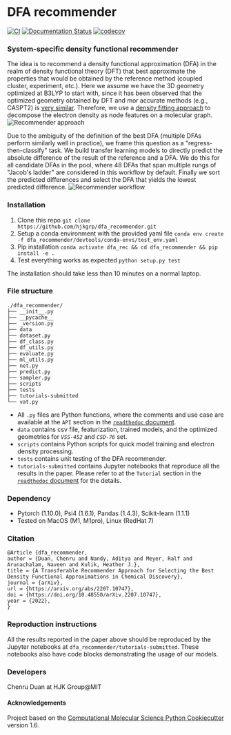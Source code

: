 DFA recommender
==============================
[//]: # (Badges)
[![CI](https://github.com/chenruduan/dfa_recommender/actions/workflows/CI.yaml/badge.svg)](https://github.com/chenruduan/dfa_recommender/actions/workflows/CI.yaml)
[![Documentation Status](https://readthedocs.org/projects/dfa-recommender-hjkgrp/badge/?version=latest)](https://dfa-recommender-hjkgrp.readthedocs.io/en/latest/?badge=latest)
[![codecov](https://codecov.io/gh/chenruduan/dfa_recommender/branch/main/graphs/badge.svg?token=A1A3S0E2F9)](https://codecov.io/gh/chenruduan/dfa_recommender/branch/main)


### System-specific density functional recommender
The idea is to recommend a density functional approximation (DFA) in the realm of density functional theory (DFT) that best approximate the properties that would be obtained by the reference method (coupled cluster, experiment, etc.). Here we assume we have the 3D geometry optimized at B3LYP to start with, since it has been observed that the optimized geometry obtained by DFT and mor accurate methods (e.g., CASPT2) is [very similar](https://pubs.rsc.org/en/content/articlelanding/2022/cp/d1cp04885f). Therefore, we use a [density fitting approach](https://www.nature.com/articles/s41467-020-20471-y) to decompose the electron density as node features on a molecular graph.
![Recommender approach](https://github.com/chenruduan/dfa_recommender/blob/main/DFARec.png)

Due to the ambiguity of the definition of the best DFA (multiple DFAs perform similarly well in practice), we frame this question as a "regress-then-classify" task. We build transfer learning models to directly predict the absolute difference of the result of the reference and a DFA. We do this for all candidate DFAs in the pool, where 48 DFAs that span multiple rungs of "Jacob's ladder" are considered in this workflow by default. Finally we sort the predicted differences and select the DFA that yields the lowest predicted difference.
![Recommender workflow](https://github.com/chenruduan/dfa_recommender/blob/main/DFARecWorkflow.png)

### Installation
1. Clone this repo `git clone https://github.com/hjkgrp/dfa_recommender.git`
2. Setup a conda environment with the provided yaml file `conda env create -f dfa_recommender/devtools/conda-envs/test_env.yaml`
3. Pip installation `conda activate dfa_rec && cd dfa_recommender && pip install -e .`
4. Test everything works as expected `python setup.py test`

The installation should take less than 10 minutes on a normal laptop.

### File structure
```
./dfa_recommender/
├── __init__.py
├── __pycache__
├── _version.py
├── data
├── dataset.py
├── df_class.py
├── df_utils.py
├── evaluate.py
├── ml_utils.py
├── net.py
├── predict.py
├── sampler.py
├── scripts
├── tests
├── tutorials-submitted
└── vat.py
```
* All `.py` files are Python functions, where the comments and use case are available at the `API` section in the [`readthedoc` document](https://dfa-recommender-hjkgrp.readthedocs.io/en/latest/).
* `data` contains csv file, featurization, trained models, and the optimized geometries for *`VSS-452`* and *`CSD-76`* set.
* `scripts` contains Python scripts for quick model training and electron density processing.
* `tests` contains unit testing of the DFA recommender.
* `tutorials-submitted` contains Jupyter notebooks that reproduce all the results in the paper. Please refer to at the `Tutorial` section in the [`readthedoc` document](https://dfa-recommender-hjkgrp.readthedocs.io/en/latest/) for the details.

### Dependency
* Pytorch (1.10.0), Psi4 (1.6.1), Pandas (1.4.3), Scikit-learn (1.1.1)
* Tested on MacOS (M1, M1pro), Linux (RedHat 7)

### Citation
```
@Article {dfa_recommender,
author = {Duan, Chenru and Nandy, Aditya and Meyer, Ralf and Arunachalam, Naveen and Kulik, Heather J.},
title = {A Transferable Recommender Approach for Selecting the Best Density Functional Approximations in Chemical Discovery},
journal = {arXiv},
url = {https://arxiv.org/abs/2207.10747},
doi = {https://doi.org/10.48550/arXiv.2207.10747},
year = {2022},
}
```

### Reproduction instructions
All the results reported in the paper above should be reproduced by the Jupyter notebooks at `dfa_recommender/tutorials-submitted`. These notebooks also have code blocks demonstrating the usage of our models.

### Developers

Chenru Duan at HJK Group@MIT


#### Acknowledgements
 
Project based on the 
[Computational Molecular Science Python Cookiecutter](https://github.com/molssi/cookiecutter-cms) version 1.6.
